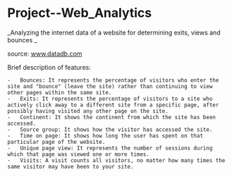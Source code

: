 # Project--Web_Analytics

_Analyzing the internet data of a website for determining exits, views and bounces _

source: www.datadb.com 

Brief description of features:

	-	Bounces: It represents the percentage of visitors who enter the site and "bounce" (leave the site) rather than continuing to view other pages within the same site.
	-	Exits: It represents the percentage of visitors to a site who actively click away to a different site from a specific page, after possibly having visited any other page on the site.
	-	Continent: It shows the continent from which the site has been accessed.
	-	Source group: It shows how the visitor has accessed the site.
	-	Time on page: It shows how long the user has spent on that particular page of the website.
	-	Unique page view: It represents the number of sessions during which that page was viewed one or more times.
	-	Visits: A visit counts all visitors, no matter how many times the same visitor may have been to your site.
  
